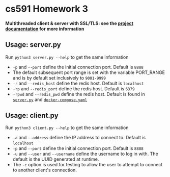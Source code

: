 # cs591 Homework 3

#### Multithreaded client & server with SSL/TLS: see the [project documentation](HomeWork3.pdf) for more information

## Usage: server.py

Run `python3 server.py --help` to get the same information

- `-p` and `--port` define the initial connection port. Default is `8888`
- The default subsequent port range is set with the variable PORT_RANGE and is by default set inclusively to `9001-9999`
- `-r` and `--redis_host` define the redis host. Default is `localhost`
- `-rp` and `--redis_port` define the redis host. Default is `6379`
- `-rpwd` and `--redis_pwd` define the redis host. Default is found in [`server.py`](server.py) and [`docker-compose.yaml`](docker-compose.yaml)


## Usage: client.py

Run `python3 client.py --help` to get the same information

- `-a` and `--address` define the IP address to connect to. Default is `localhost`
- `-p` and `--port` define the initial connection port. Default is `8888`
- `-u` and `--user` and `--username` define the username to log in with. The default is the UUID generated at runtime. 
- The `-c` option is used for testing to allow the user to attempt to connect to another client's connection. 

